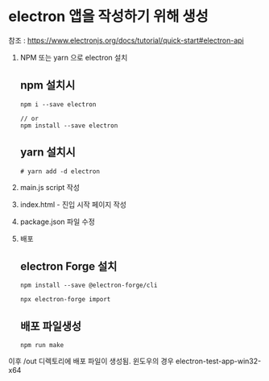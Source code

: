 # electron 앱을 작성하기 위해 생성 

참조 : https://www.electronjs.org/docs/tutorial/quick-start#electron-api

1. NPM 또는 yarn 으로 electron 설치
    ## npm 설치시 
    ```
    npm i --save electron
    
    // or
    npm install --save electron 
    ```
    
    ## yarn 설치시 
    ```
    # yarn add -d electron 
    ```
2. main.js script 작성

3. index.html - 진입 시작 페이지 작성

4. package.json 파일 수정 

5. 배포 
    ## electron Forge 설치
    ```
    npm install --save @electron-forge/cli
   
    npx electron-forge import 
    ```
    ##  배포 파일생성 
    ```
    npm run make
    ``` 
이후 /out 디렉토리에 배포 파일이 생성됨.
윈도우의 경우 electron-test-app-win32-x64

 
 